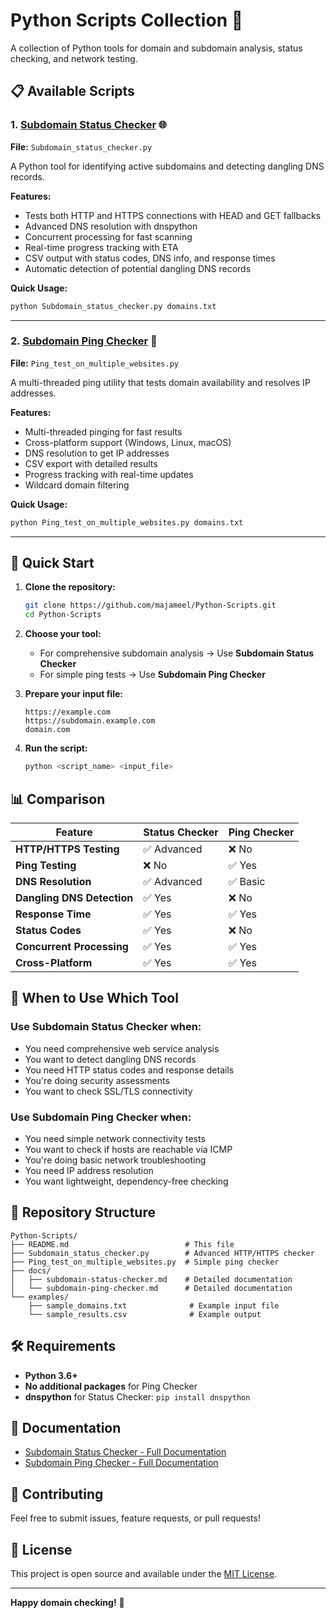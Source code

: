 # Python Scripts Collection 🐍

A collection of Python tools for domain and subdomain analysis, status checking, and network testing.

## 📋 Available Scripts

### 1. [Subdomain Status Checker](./docs/subdomain-status-checker.md) 🌐
**File:** `Subdomain_status_checker.py`

A Python tool for identifying active subdomains and detecting dangling DNS records.

**Features:**
- Tests both HTTP and HTTPS connections with HEAD and GET fallbacks
- Advanced DNS resolution with dnspython
- Concurrent processing for fast scanning
- Real-time progress tracking with ETA
- CSV output with status codes, DNS info, and response times
- Automatic detection of potential dangling DNS records

**Quick Usage:**
```bash
python Subdomain_status_checker.py domains.txt
```

---

### 2. [Subdomain Ping Checker](./docs/subdomain-ping-checker.md) 🏓
**File:** `Ping_test_on_multiple_websites.py`

A multi-threaded ping utility that tests domain availability and resolves IP addresses.

**Features:**
- Multi-threaded pinging for fast results
- Cross-platform support (Windows, Linux, macOS)
- DNS resolution to get IP addresses
- CSV export with detailed results
- Progress tracking with real-time updates
- Wildcard domain filtering

**Quick Usage:**
```bash
python Ping_test_on_multiple_websites.py domains.txt
```

---

## 🚀 Quick Start

1. **Clone the repository:**
   ```bash
   git clone https://github.com/majameel/Python-Scripts.git
   cd Python-Scripts
   ```

2. **Choose your tool:**
   - For comprehensive subdomain analysis → Use **Subdomain Status Checker**
   - For simple ping tests → Use **Subdomain Ping Checker**

3. **Prepare your input file:**
   ```
   https://example.com
   https://subdomain.example.com
   domain.com
   ```

4. **Run the script:**
   ```bash
   python <script_name> <input_file>
   ```

## 📊 Comparison

| Feature | Status Checker | Ping Checker |
|---------|----------------|--------------|
| **HTTP/HTTPS Testing** | ✅ Advanced | ❌ No |
| **Ping Testing** | ❌ No | ✅ Yes |
| **DNS Resolution** | ✅ Advanced | ✅ Basic |
| **Dangling DNS Detection** | ✅ Yes | ❌ No |
| **Response Time** | ✅ Yes | ✅ Yes |
| **Status Codes** | ✅ Yes | ❌ No |
| **Concurrent Processing** | ✅ Yes | ✅ Yes |
| **Cross-Platform** | ✅ Yes | ✅ Yes |

## 🎯 When to Use Which Tool

### Use **Subdomain Status Checker** when:
- You need comprehensive web service analysis
- You want to detect dangling DNS records
- You need HTTP status codes and response details
- You're doing security assessments
- You want to check SSL/TLS connectivity

### Use **Subdomain Ping Checker** when:
- You need simple network connectivity tests
- You want to check if hosts are reachable via ICMP
- You're doing basic network troubleshooting
- You need IP address resolution
- You want lightweight, dependency-free checking

## 📁 Repository Structure

```
Python-Scripts/
├── README.md                          # This file
├── Subdomain_status_checker.py        # Advanced HTTP/HTTPS checker
├── Ping_test_on_multiple_websites.py  # Simple ping checker
├── docs/
│   ├── subdomain-status-checker.md    # Detailed documentation
│   └── subdomain-ping-checker.md      # Detailed documentation
└── examples/
    ├── sample_domains.txt              # Example input file
    └── sample_results.csv              # Example output
```

## 🛠️ Requirements

- **Python 3.6+**
- **No additional packages** for Ping Checker
- **dnspython** for Status Checker: `pip install dnspython`

## 📖 Documentation

- [Subdomain Status Checker - Full Documentation](./docs/subdomain-status-checker.md)
- [Subdomain Ping Checker - Full Documentation](./docs/subdomain-ping-checker.md)

## 🤝 Contributing

Feel free to submit issues, feature requests, or pull requests!

## 📄 License

This project is open source and available under the [MIT License](LICENSE).

---

**Happy domain checking!** 🎉


###

###
